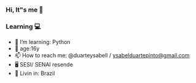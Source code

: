 ### Hi, It"s me 👋


### Learning :computer:

- 🔭 I’m  learning: Python
- 💬 age:16y
- 📫 How to reach me: @duarteysabell / ysabelduartepinto@gmail.com
- 🖥️ SESI/ SENAI resende 
- 🌻 Livin in: Brazil 
